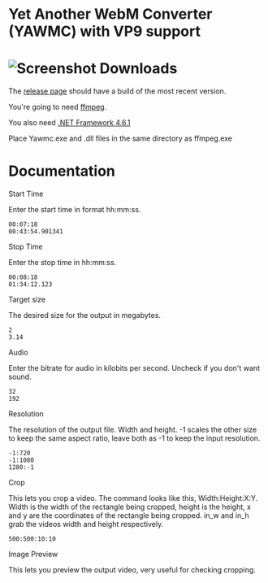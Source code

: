 Yet Another WebM Converter (YAWMC) with VP9 support
=========
![Screenshot](http://s22.postimg.org/nv82aq15t/yawmc.png)
Downloads
=========
The [release page](https://github.com/kosumosu/YetAnotherWebMConverter/releases) should have a build of the most recent version.

You're going to need [ffmpeg](http://ffmpeg.zeranoe.com/builds/).

You also need [.NET Framework 4.6.1](https://www.microsoft.com/en-us/download/details.aspx?id=49981)

Place Yawmc.exe and .dll files in the same directory as ffmpeg.exe

Documentation
=========

Start Time

Enter the start time in format hh:mm:ss.

	00:07:18
	00:43:54.901341

Stop Time

Enter the stop time in hh:mm:ss.

	00:08:18
	01:34:12.123

Target size

The desired size for the output in megabytes.

	2
	3.14

Audio

Enter the bitrate for audio in kilobits per second. Uncheck if you don't want sound.

	32
	192

Resolution

The resolution of the output file. Width and height. -1 scales the other size to keep the same aspect ratio, leave both as -1 to keep the input resolution.

	-1:720
	-1:1080
	1280:-1

Crop

This lets you crop a video\. The command looks like this, Width:Height:X:Y. Width is the width of the rectangle being cropped, height is the height, x and y are the coordinates of the rectangle being cropped. in_w and in_h grab the videos width and height respectively.

	500:500:10:10

Image Preview

This lets you preview the output video, very useful for checking cropping.
